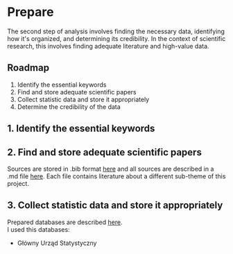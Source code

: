# Prepare
The second step of analysis involves finding the necessary data, identifying how it's organized, and determining its credibility. In the context of scientific research, this involves finding adequate literature and high-value data.

## Roadmap
1. Identify the essential keywords
2. Find and store adequate scientific papers
3. Collect statistic data and store it appropriately
4. Determine the credibility of the data

## 1. Identify the essential keywords



## 2. Find and store adequate scientific papers
Sources are stored in .bib format [here](/2_Prepare/sources/literature.bib) and all sources are described in a .md file [here](/2_Prepare/sources). Each file contains literature about a different sub-theme of this project.

## 3. Collect statistic data and store it appropriately
Prepared databases are described [here](/2_Prepare/sources/databases.md).  
I used this databases:
* Główny Urząd Statystyczny


